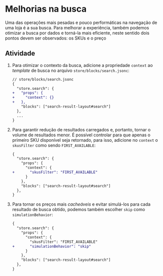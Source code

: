 # Melhorias na busca

Uma das operações mais pesadas e pouco performáticas na navegação de uma loja é a sua busca. Para melhorar a experiência, também podemos otimizar a busca por dados e torná-la mais eficiente, neste sentido dois pontos devem ser observados: os SKUs e o preço

## Atividade

1. Para otimizar o contexto da busca, adicione a propriedade `context` ao _template_ de busca no arquivo `store/blocks/search.jsonc`:

   ```diff
   // store/blocks/search.jsonc
   {
     "store.search": {
   +   "props": {
   +     "context": {}
   +   },
       "blocks": ["search-result-layout#search"]
     },
     ...
   }
   ```

2. Para garantir redução de resultados carregados e, portanto, tornar o volume de resultados menor. É possível controlar para que apenas o primeiro SKU disponível seja retornado, para isso, adicione no `context` o `skusFilter` como sendo `FIRST_AVAILABLE`:

   ```diff
   {
     "store.search": {
       "props": {
         "context": {
   +       "skusFilter": "FIRST_AVAILABLE"
         }
       },
       "blocks": ["search-result-layout#search"]
     },
   }
   ```

3. Para tornar os preços mais _cacheáveis_ e evitar simulá-los para cada resultado de busca obtido, podemos também escolher `skip` como `simulationBehavior`:

   ```diff
   {
     "store.search": {
       "props": {
         "context": {
           "skusFilter": "FIRST_AVAILABLE"
   +       "simulationBehavior": "skip"
         }
       },
       "blocks": ["search-result-layout#search"]
     },
   }
   ```
